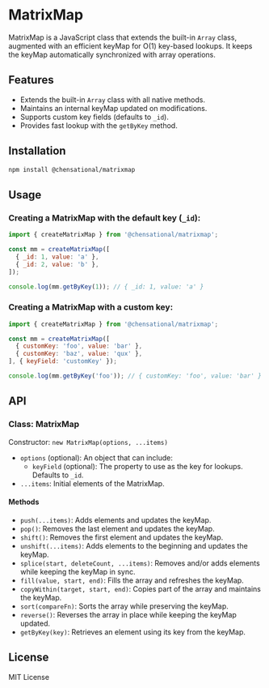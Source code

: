 # MatrixMap

MatrixMap is a JavaScript class that extends the built-in `Array` class, augmented with an efficient keyMap for O(1) key-based lookups. It keeps the keyMap automatically synchronized with array operations.

## Features

* Extends the built-in `Array` class with all native methods.
* Maintains an internal keyMap updated on modifications.
* Supports custom key fields (defaults to `_id`).
* Provides fast lookup with the `getByKey` method.

## Installation

```bash
npm install @chensational/matrixmap
```

## Usage

### Creating a MatrixMap with the default key (`_id`):

```javascript
import { createMatrixMap } from '@chensational/matrixmap';

const mm = createMatrixMap([
  { _id: 1, value: 'a' },
  { _id: 2, value: 'b' },
]);

console.log(mm.getByKey(1)); // { _id: 1, value: 'a' }
```

### Creating a MatrixMap with a custom key:

```javascript
import { createMatrixMap } from '@chensational/matrixmap';

const mm = createMatrixMap([
  { customKey: 'foo', value: 'bar' },
  { customKey: 'baz', value: 'qux' },
], { keyField: 'customKey' });

console.log(mm.getByKey('foo')); // { customKey: 'foo', value: 'bar' }
```

## API

### Class: MatrixMap

Constructor: `new MatrixMap(options, ...items)`

- `options` (optional): An object that can include:
  - `keyField` (optional): The property to use as the key for lookups. Defaults to `_id`.
- `...items`: Initial elements of the MatrixMap.

#### Methods

- `push(...items)`: Adds elements and updates the keyMap.
- `pop()`: Removes the last element and updates the keyMap.
- `shift()`: Removes the first element and updates the keyMap.
- `unshift(...items)`: Adds elements to the beginning and updates the keyMap.
- `splice(start, deleteCount, ...items)`: Removes and/or adds elements while keeping the keyMap in sync.
- `fill(value, start, end)`: Fills the array and refreshes the keyMap.
- `copyWithin(target, start, end)`: Copies part of the array and maintains the keyMap.
- `sort(compareFn)`: Sorts the array while preserving the keyMap.
- `reverse()`: Reverses the array in place while keeping the keyMap updated.
- `getByKey(key)`: Retrieves an element using its key from the keyMap.

## License

MIT License
